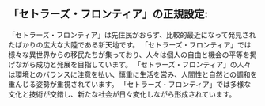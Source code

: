 ## 「セトラーズ・フロンティア」の正規設定:
「セトラーズ・フロンティア」は先住民がおらず、比較的最近になって発見されたばかりの広大な大陸である新天地です。
「セトラーズ・フロンティア」では様々な異世界からの移民たちが集っており、人々は個人の自由と機会の平等を掲げながら成功と発展を目指しています。
「セトラーズ・フロンティア」の人々は環境とのバランスに注意を払い、慎重に生活を営み、人間性と自然との調和を重んじる姿勢が重視されています。
「セトラーズ・フロンティア」では多様な文化と技術が交錯し、新たな社会が日々変化しながら形成されています。